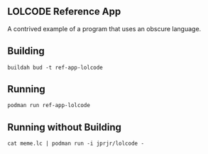 LOLCODE Reference App
-----------------------

A contrived example of a program that uses an obscure language.

## Building
```
buildah bud -t ref-app-lolcode
```

## Running
```
podman run ref-app-lolcode
```

## Running without Building
```
cat meme.lc | podman run -i jprjr/lolcode -
```
